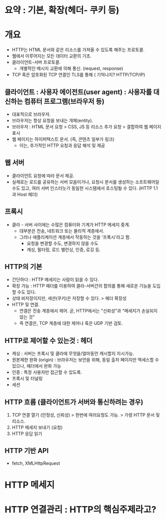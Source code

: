 # 요약 : 기본, 확장(헤더- 쿠키 등)

# 개요
  - HTTP는 HTML 문서와 같은 리소스를 가져올 수 있도록 해주는 프로토콜.
  - 웹에서 이루어지는 모든 데이터 교환의 기초.
  - 클라이언트-서버 프로토콜.
    - 개별적인 메시지 교환에 의해 통신. (request, response)
  - TCP 혹은 암호화된 TCP 연결인 TLS를 통해 ( 기억나지? HTTP/TCP/IP)

  ## 클라이언트 : 사용자 에이전트(user agent) : 사용자를 대신하는 컴퓨터 프로그램(브라우저 등)
  - 대표적으로 브라우저.
  - 브라우저는 항상 요청을 보내는 개체(entity).
  - 브라우저 : HTML 문서 요청 > CSS, JS 등 리소스 추가 요청 > 결합하여 웹 페이지 표시
  - 웹 페이지는 하이퍼텍스트 문서. (즉, 콘텐츠 일부가 링크)
    - 이는, 추가적인 HTTP 요청과 응답 해석 및 제공

  ## 웹 서버
  - 클라이언트 요청에 따라 문서 제공.
  - 실제로는 로드를 공유하는 서버 모음이거나, 요청시 문서를 생성하는 소프트웨어일 수도 있고, 여러 서버 인스터늣가 동일한 시스템에서 호스팅될 수 있다. (HTTP 1.1과 Host 헤더)

  ## 프록시
  - 클라 - 서버 사이에는 수많은 컴퓨터와 기계가 HTTP 메세지 중계.
    - 대부분은 전송, 네트워크 또는 물리적 계층에서.
    - 그러나 애플리케이션 계층에서 작동하는 것을 '프록시'라고 함.
      - 요청을 변경할 수도, 변경하지 않을 수도
      - 캐싱, 필터링, 로드 밸런싱, 인증, 로깅 등.


  ## HTTP의 기본
  - 간단하다 : HTTP 메세지는 사람이 읽을 수 있다.
  - 확장 가능 : HTTP 헤더를 이용하여 클라-서버간의 합의를 통해 새로운 기능을 도입할 수도 있다.
  - 상태 비저장이지만, 세션(쿠키)은 저장할 수 있다. > 헤더 확장성
  - HTTP 및 연결.
    - 연결은 전송 계층에서 제어. 곧, HTTP에서는 "신뢰성"과 "메세지가 손실되지 않는 것"
    - 즉 연결은, TCP 계층에 대한 제어나 혹은 UDP 기반 검토.

  ## HTTP로 제어할 수 있는것 : 헤더
  - 캐싱 : 서버는 프록시 및 클라에 무엇을/얼마동안 캐시할지 지시가능.
  - 원본제한 완화 (origin) : 브라우저는 보안을 위해, 동일 출처 페이지만 엑세스할 수 있으나, 헤더에서 완화 가능
  - 인증 : 특정 사용자만 접근할 수 있도록.
  - 프록시 및 터널링 
  - 세션

  ## HTTP 흐름 (클라이언트가 서버와 통신하려는 경우)
  1. TCP 연결 열기 (안정성, 신뢰성) > 한번에 여러요청도 가능. > 가령 HTTP 문서 및 리소스.
  2. HTTP 메세지 보내기 (요청)
  3. HTTP 응답 읽기

  ## HTTP 기반 API
  - fetch, XMLHttpRequest

# HTTP 메세지

# HTTP 연결관리 : HTTP의 핵심주제라고?